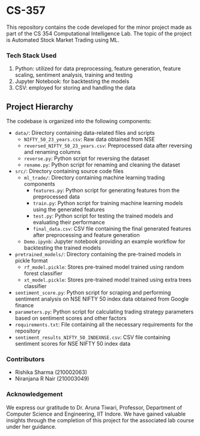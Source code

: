 # CS-357
This repository contains the code developed for the minor project made as part of the CS 354 Computational Intelligence Lab. The topic of the project is Automated Stock Market Trading using ML.

### Tech Stack Used 
1. Python: utilized for data preprocessing, feature generation, feature scaling, sentiment analysis, training and testing
2. Jupyter Notebook: for backtesting the models
3. CSV: employed for storing and handling the data

## Project Hierarchy

The codebase is organized into the following components:

- `data/`: Directory containing data-related files and scripts
  - `NIFTY_50_23_years.csv`: Raw data obtained from NSE
  - `reversed_NIFTY_50_23_years.csv`: Preprocessed data after reversing and renaming columns
  - `reverse.py`: Python script for reversing the dataset
  - `rename.py`: Python script for renaming and cleaning the dataset
- `src/`: Directory containing source code files
  - `ml_trade/`: Directory containing machine learning trading components
    - `features.py`: Python script for generating features from the preprocessed data
    - `train.py`: Python script for training machine learning models using the generated features
    - `test.py`: Python script for testing the trained models and evaluating their performance
    - `final_data.csv`: CSV file containing the final generated features after preprocessing and feature generation
  - `Demo.ipynb`: Jupyter notebook providing an example workflow for backtesting the trained models
- `pretrained_models/`: Directory containing the pre-trained models in pickle format
  - `rf_model.pickle`: Stores pre-trained model trained using random forest classifier
  - `xt_model.pickle`: Stores pre-trained model trained using extra trees classifier
- `sentiment_score.py`: Python script for scraping and performing sentiment analysis on NSE NIFTY 50 index data obtained from Google finance
- `parameters.py`: Python script for calculating trading strategy parameters based on sentiment scores and other factors
- `requirements.txt`: File containing all the necessary requirements for the repository
- `sentiment_results_NIFTY_50_INDEXNSE.csv`: CSV file containing sentiment scores for NSE NIFTY 50 index data

### Contributors
- Rishika Sharma (210002063)
- Niranjana R Nair (210003049)

### Acknowledgement
We express our gratitude to Dr. Aruna Tiwari, Professor, Department of Computer Science and Engineering, IIT Indore. We have gained valuable insights through the completion of this project for the associated lab course under her guidance.


